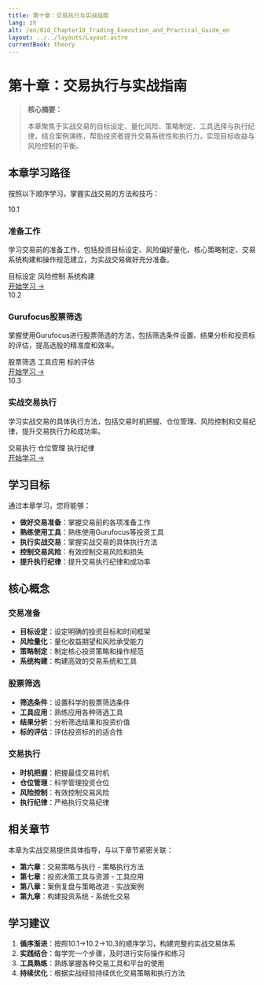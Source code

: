 ```yaml
---
title: 第十章：交易执行与实战指南
lang: zh
alt: /en/010_Chapter10_Trading_Execution_and_Practical_Guide_en
layout: ../../layouts/Layout.astro
currentBook: theory
---
```


# 第十章：交易执行与实战指南

> **核心摘要：**
> 
> 本章聚焦于实战交易的目标设定、量化风险、策略制定、工具选择与执行纪律，结合案例演练，帮助投资者提升交易系统性和执行力，实现目标收益与风险控制的平衡。

## 本章学习路径

按照以下顺序学习，掌握实战交易的方法和技巧：

<div class="chapters-grid">
  <div class="chapter-card">
    <div class="chapter-header">
      <span class="chapter-number">10.1</span>
      <h3>准备工作</h3>
    </div>
    <p>学习交易前的准备工作，包括投资目标设定、风险偏好量化、核心策略制定、交易系统构建和操作规范建立，为实战交易做好充分准备。</p>
    <div class="chapter-features">
      <span class="feature-tag">目标设定</span>
      <span class="feature-tag">风险控制</span>
      <span class="feature-tag">系统构建</span>
    </div>
    <a href="/book1/010_Chapter10/10.1_Preparation_CN" class="chapter-link">开始学习 →</a>
  </div>

  <div class="chapter-card">
    <div class="chapter-header">
      <span class="chapter-number">10.2</span>
      <h3>Gurufocus股票筛选</h3>
    </div>
    <p>掌握使用Gurufocus进行股票筛选的方法，包括筛选条件设置、结果分析和投资标的评估，提高选股的精准度和效率。</p>
    <div class="chapter-features">
      <span class="feature-tag">股票筛选</span>
      <span class="feature-tag">工具应用</span>
      <span class="feature-tag">标的评估</span>
    </div>
    <a href="/book1/010_Chapter10/10.2_Gurufocus_Screening_CN" class="chapter-link">开始学习 →</a>
  </div>

  <div class="chapter-card">
    <div class="chapter-header">
      <span class="chapter-number">10.3</span>
      <h3>实战交易执行</h3>
    </div>
    <p>学习实战交易的具体执行方法，包括交易时机把握、仓位管理、风险控制和交易纪律，提升交易执行力和成功率。</p>
    <div class="chapter-features">
      <span class="feature-tag">交易执行</span>
      <span class="feature-tag">仓位管理</span>
      <span class="feature-tag">执行纪律</span>
    </div>
    <a href="/book1/010_Chapter10/10.3_Trading_Execution_CN" class="chapter-link">开始学习 →</a>
  </div>
</div>

## 学习目标

通过本章学习，您将能够：

- **做好交易准备**：掌握交易前的各项准备工作
- **熟练使用工具**：熟练使用Gurufocus等投资工具
- **执行实战交易**：掌握实战交易的具体执行方法
- **控制交易风险**：有效控制交易风险和损失
- **提升执行纪律**：提升交易执行纪律和成功率

## 核心概念

### 交易准备
- **目标设定**：设定明确的投资目标和时间框架
- **风险量化**：量化收益期望和风险承受能力
- **策略制定**：制定核心投资策略和操作规范
- **系统构建**：构建高效的交易系统和工具

### 股票筛选
- **筛选条件**：设置科学的股票筛选条件
- **工具应用**：熟练应用各种筛选工具
- **结果分析**：分析筛选结果和投资价值
- **标的评估**：评估投资标的的适合性

### 交易执行
- **时机把握**：把握最佳交易时机
- **仓位管理**：科学管理投资仓位
- **风险控制**：有效控制交易风险
- **执行纪律**：严格执行交易纪律

## 相关章节

本章为实战交易提供具体指导，与以下章节紧密关联：

- **第六章**：交易策略与执行 - 策略执行方法
- **第七章**：投资决策工具与资源 - 工具应用
- **第八章**：案例复盘与策略改进 - 实战案例
- **第九章**：构建投资系统 - 系统化交易

## 学习建议

1. **循序渐进**：按照10.1→10.2→10.3的顺序学习，构建完整的实战交易体系
2. **实践结合**：每学完一个步骤，及时进行实际操作和练习
3. **工具熟练**：熟练掌握各种交易工具和平台的使用
4. **持续优化**：根据实战经验持续优化交易策略和执行方法
